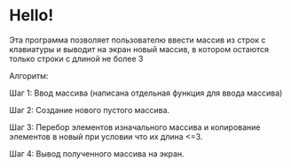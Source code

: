 # Hello!

Эта программа позволяет пользователю ввести массив из строк с клавиатуры
и выводит на экран новый массив, в котором остаются только строки с длиной не более 3

Алгоритм:

Шаг 1: Ввод массива (написана отдельная функция для ввода массива)

Шаг 2: Создание нового пустого массива. 

Шаг 3: Перебор элементов изначального массива и копирование элементов в новый при условии что их длина <=3.

Шаг 4: Вывод полученного массива на экран.

